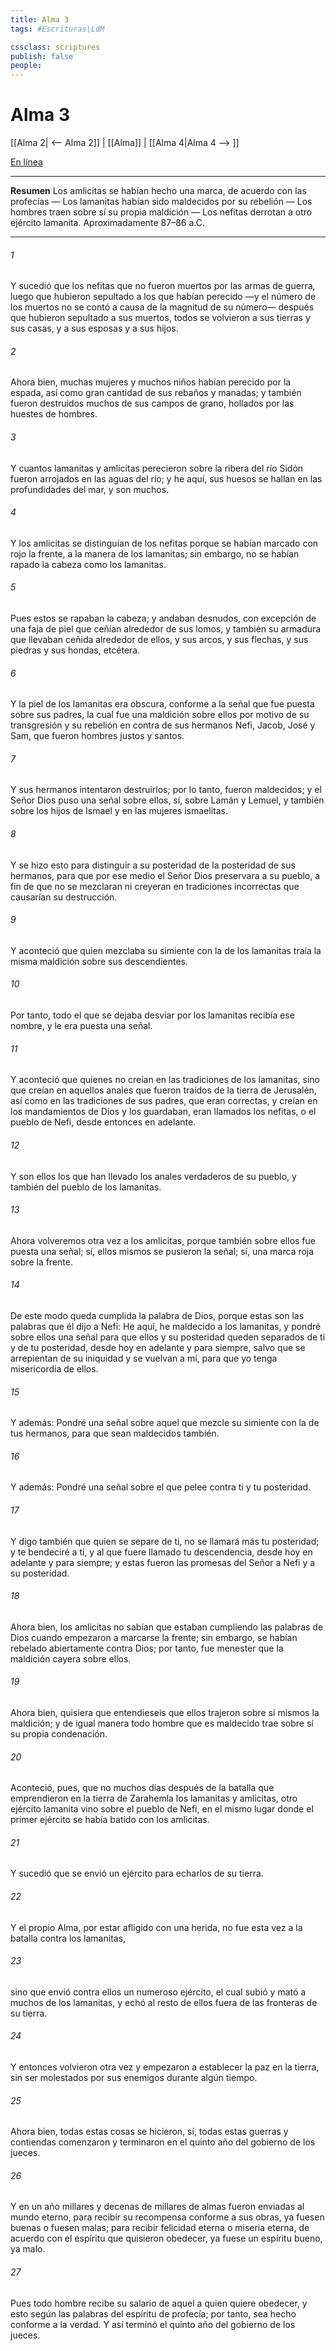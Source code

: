 ```yaml
---
title: Alma 3
tags: #Escrituras\LdM

cssclass: scriptures
publish: false
people:
---
```


# Alma 3
[[Alma 2| <-- Alma 2]] | [[Alma]] | [[Alma 4|Alma 4 --> ]]

[En línea](https://churchofjesuschrist.org/study/scriptures/bofm/alma/3?lang=spa)

---
__Resumen__
Los amlicitas se habían hecho una marca, de acuerdo con las profecías — Los lamanitas habían sido maldecidos por su rebelión — Los hombres traen sobre sí su propia maldición — Los nefitas derrotan a otro ejército lamanita. Aproximadamente 87–86 a.C.

---
###### 1 
Y sucedió que los nefitas que no fueron muertos por las armas de guerra, luego que hubieron sepultado a los que habían perecido —y el número de los muertos no se contó a causa de la magnitud de su número— después que hubieron sepultado a sus muertos, todos se volvieron a sus tierras y sus casas, y a sus esposas y a sus hijos.

###### 2 
Ahora bien, muchas mujeres y muchos niños habían perecido por la espada, así como gran cantidad de sus rebaños y manadas; y también fueron destruidos muchos de sus campos de grano, hollados por las huestes de hombres.

###### 3 
Y cuantos lamanitas y amlicitas perecieron sobre la ribera del río Sidón fueron arrojados en las aguas del río; y he aquí, sus huesos se hallan en las profundidades del mar, y son muchos.

###### 4 
Y los amlicitas se distinguían de los nefitas porque se habían marcado con rojo la frente, a la manera de los lamanitas; sin embargo, no se habían rapado la cabeza como los lamanitas.

###### 5 
Pues estos se rapaban la cabeza; y andaban desnudos, con excepción de una faja de piel que ceñían alrededor de sus lomos, y también su armadura que llevaban ceñida alrededor de ellos, y sus arcos, y sus flechas, y sus piedras y sus hondas, etcétera.

###### 6 
Y la piel de los lamanitas era obscura, conforme a la señal que fue puesta sobre sus padres, la cual fue una maldición sobre ellos por motivo de su transgresión y su rebelión en contra de sus hermanos Nefi, Jacob, José y Sam, que fueron hombres justos y santos.

###### 7 
Y sus hermanos intentaron destruirlos; por lo tanto, fueron maldecidos; y el Señor Dios puso una señal sobre ellos, sí, sobre Lamán y Lemuel, y también sobre los hijos de Ismael y en las mujeres ismaelitas.

###### 8 
Y se hizo esto para distinguir a su posteridad de la posteridad de sus hermanos, para que por ese medio el Señor Dios preservara a su pueblo, a fin de que no se mezclaran ni creyeran en tradiciones incorrectas que causarían su destrucción.

###### 9 
Y aconteció que quien mezclaba su simiente con la de los lamanitas traía la misma maldición sobre sus descendientes.

###### 10 
Por tanto, todo el que se dejaba desviar por los lamanitas recibía ese nombre, y le era puesta una señal.

###### 11 
Y aconteció que quienes no creían en las tradiciones de los lamanitas, sino que creían en aquellos anales que fueron traídos de la tierra de Jerusalén, así como en las tradiciones de sus padres, que eran correctas, y creían en los mandamientos de Dios y los guardaban, eran llamados los nefitas, o el pueblo de Nefi, desde entonces en adelante.

###### 12 
Y son ellos los que han llevado los anales verdaderos de su pueblo, y también del pueblo de los lamanitas.

###### 13 
Ahora volveremos otra vez a los amlicitas, porque también sobre ellos fue puesta una señal; sí, ellos mismos se pusieron la señal; sí, una marca roja sobre la frente.

###### 14 
De este modo queda cumplida la palabra de Dios, porque estas son las palabras que él dijo a Nefi: He aquí, he maldecido a los lamanitas, y pondré sobre ellos una señal para que ellos y su posteridad queden separados de ti y de tu posteridad, desde hoy en adelante y para siempre, salvo que se arrepientan de su iniquidad y se vuelvan a mí, para que yo tenga misericordia de ellos.

###### 15 
Y además: Pondré una señal sobre aquel que mezcle su simiente con la de tus hermanos, para que sean maldecidos también.

###### 16 
Y además: Pondré una señal sobre el que pelee contra ti y tu posteridad.

###### 17 
Y digo también que quien se separe de ti, no se llamará más tu posteridad; y te bendeciré a ti, y al que fuere llamado tu descendencia, desde hoy en adelante y para siempre; y estas fueron las promesas del Señor a Nefi y a su posteridad.

###### 18 
Ahora bien, los amlicitas no sabían que estaban cumpliendo las palabras de Dios cuando empezaron a marcarse la frente; sin embargo, se habían rebelado abiertamente contra Dios; por tanto, fue menester que la maldición cayera sobre ellos.

###### 19 
Ahora bien, quisiera que entendieseis que ellos trajeron sobre sí mismos la maldición; y de igual manera todo hombre que es maldecido trae sobre sí su propia condenación.

###### 20 
Aconteció, pues, que no muchos días después de la batalla que emprendieron en la tierra de Zarahemla los lamanitas y amlicitas, otro ejército lamanita vino sobre el pueblo de Nefi, en el mismo lugar donde el primer ejército se había batido con los amlicitas.

###### 21 
Y sucedió que se envió un ejército para echarlos de su tierra.

###### 22 
Y el propio Alma, por estar afligido con una herida, no fue esta vez a la batalla contra los lamanitas,

###### 23 
sino que envió contra ellos un numeroso ejército, el cual subió y mató a muchos de los lamanitas, y echó al resto de ellos fuera de las fronteras de su tierra.

###### 24 
Y entonces volvieron otra vez y empezaron a establecer la paz en la tierra, sin ser molestados por sus enemigos durante algún tiempo.

###### 25 
Ahora bien, todas estas cosas se hicieron, sí, todas estas guerras y contiendas comenzaron y terminaron en el quinto año del gobierno de los jueces.

###### 26 
Y en un año millares y decenas de millares de almas fueron enviadas al mundo eterno, para recibir su recompensa conforme a sus obras, ya fuesen buenas o fuesen malas; para recibir felicidad eterna o miseria eterna, de acuerdo con el espíritu que quisieron obedecer, ya fuese un espíritu bueno, ya malo.

###### 27 
Pues todo hombre recibe su salario de aquel a quien quiere obedecer, y esto según las palabras del espíritu de profecía; por tanto, sea hecho conforme a la verdad. Y así terminó el quinto año del gobierno de los jueces.

